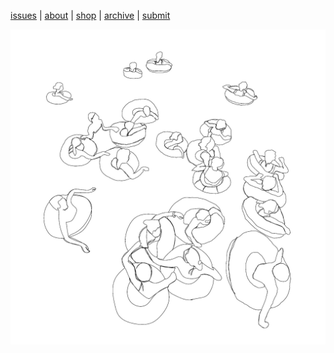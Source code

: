 [issues](issues.md)  |  [about](about.md)  |  [shop](shop.md)  |  [archive](archive.md)  |  [submit](submit.md)

<p align="center">
  <img src="issuesixhomepage.jpeg" alt="bathers" width="800">
</p>



